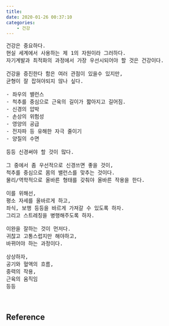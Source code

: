 ```yaml
---
title: 
date: 2020-01-26 00:37:10
categories:
    - 건강
---
```


<pre>
건강은 중요하다.
현실 세계에서 사용하는 제 1의 자원이라 그러하다.
자기계발과 최적화의 과정에서 가장 우선시되어야 할 것은 건강이다.

건강을 증진한다 함은 여러 관점이 있을수 있지만,
균형이 잘 잡혀야되지 않나 싶다.

- 좌우의 밸런스
- 척추를 중심으로 근육의 길이가 짧아지고 길어짐.
- 신경의 압박
- 손상의 위험성
- 영양의 공급
- 전자파 등 유해한 자극 줄이기
- 양질의 수면

등등 신경써야 할 것이 많다.

그 중에서 좀 우선적으로 신경쓰면 좋을 것이,
척추를 중심으로 몸의 밸런스를 맞추는 것이다.
물리/역학적으로 올바른 형태를 갖춰야 올바른 작용을 한다.

이를 위해선,
평소 자세를 올바르게 하고,
좌식, 보행 등등을 바르게 가져갈 수 있도록 하자.
그리고 스트레칭을 병행해주도록 하자.

이완을 잘하는 것이 먼저다.
귀찮고 고통스럽지만 해야하고,
바뀌어야 하는 과정이다.

상상하자,
공기와 혈액의 흐름,
중력의 작용,
근육의 움직임
등등


</pre>

## Reference


